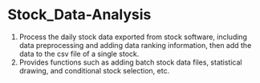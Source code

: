 # Stock_Data-Analysis
1. Process the daily stock data exported from stock software, including data preprocessing and adding data ranking information, then add the data to the csv file of a single stock.
2. Provides functions such as adding batch stock data files, statistical drawing, and conditional stock selection, etc.
